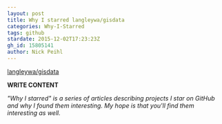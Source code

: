 ```yaml
---
layout: post
title: Why I starred langleywa/gisdata
categories: Why-I-Starred
tags: github
stardate: 2015-12-02T17:23:23Z
gh_id: 15805141
author: Nick Peihl
---
```


[langleywa/gisdata](star.repo.html_url)

**WRITE CONTENT**

*"Why I starred" is a series of articles describing projects I star on GitHub and why I found them interesting. My hope is that you'll find them interesting as well.*

